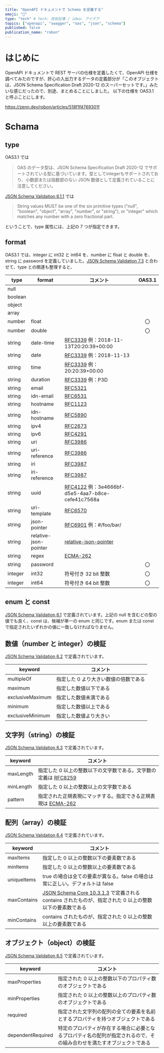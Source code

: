 ```yaml
---
title: "OpenAPI ドキュメントで Schema を定義する"
emoji: "👀"
type: "tech" # tech: 技術記事 / idea: アイデア
topics: ["openapi", "swagger", "oas", "json", "schema"]
published: false
publication_name: "robon"
---
```


# はじめに

OpenAPI ドキュメントで REST サーバの仕様を定義したくて、OpenAPI 仕様を調べてみたのですが、肝心の入出力するデータの定義部分が「このオブジェクトは、JSON Schema Specification Draft 2020-12 のスーパーセットです。」みたいな感じだったので、別途、まとめることにしました。
以下の仕様を OAS3.1 と呼ぶことにします。

https://zenn.dev/robon/articles/518f1f4769301f

# Schama 
## type

OAS3.1 では

> OAS のデータ型は、JSON Schema Specification Draft 2020-12 でサポートされている型に基づいています。型としてintegerもサポートされており、小数部または指数部のない JSON 数値として定義されていることに注意してください。

[JSON Schema Validation 6.1.1](https://json-schema.org/draft/2020-12/json-schema-validation.html#name-type) では

> String values MUST be one of the six primitive types ("null", "boolean", "object", "array", "number", or "string"), or "integer" which matches any number with a zero fractional part.

ということで、type 属性には、上記の 7 つが指定できます。

## format

OAS3.1 では、integer に int32 と int64 を、number に float と double を、string に password を定義していました。[JSON Schema Validation 7.3](https://json-schema.org/draft/2020-12/json-schema-validation.html#name-defined-formats) と合わせて、type との関連も整理すると、

| type | format | コメント | OAS3.1 |
|---|---|---|:---:|
|null||||
|boolean||||
|object||||
|array||||
|number|float||〇|
|number|double||〇|
|string|date-time|[RFC3339](https://www.rfc-editor.org/rfc/rfc3339.html) 例：2018-11-13T20:20:39+00:00||
|string|date|[RFC3339](https://www.rfc-editor.org/rfc/rfc3339.html) 例：2018-11-13||
|string|time|[RFC3339](https://www.rfc-editor.org/rfc/rfc3339.html) 例：20:20:39+00:00||
|string|duration|[RFC3339](https://www.rfc-editor.org/rfc/rfc3339.html) 例：P3D||
|string|email|[RFC5321](https://www.rfc-editor.org/rfc/rfc5321.html)||
|string|idn-email|[RFC6531](https://www.rfc-editor.org/rfc/rfc6531.html)||
|string|hostname|[RFC1123](https://www.rfc-editor.org/rfc/rfc1123.html)||
|string|idn-hostname|[RFC5890](https://www.rfc-editor.org/rfc/rfc5890.html)||
|string|ipv4|[RFC2673](https://www.rfc-editor.org/rfc/rfc2673.html)||
|string|ipv6|[RFC4291](https://www.rfc-editor.org/rfc/rfc4291.html)||
|string|uri|[RFC3986](https://www.rfc-editor.org/rfc/rfc3986.html)||
|string|uri-reference|[RFC3986](https://www.rfc-editor.org/rfc/rfc3986.html)||
|string|iri|[RFC3987](https://www.rfc-editor.org/rfc/rfc3987.html)||
|string|iri-reference|[RFC3987](https://www.rfc-editor.org/rfc/rfc3987.html)||
|string|uuid|[RFC4122](https://www.rfc-editor.org/rfc/rfc4122.html) 例：3e4666bf-d5e5-4aa7-b8ce-cefe41c7568a||
|string|uri-template|[RFC6570](https://www.rfc-editor.org/rfc/rfc6570.html)||
|string|json-pointer|[RFC6901](https://www.rfc-editor.org/rfc/rfc6901.html) 例：#/foo/bar/||
|string|relative-json-pointer|[relative-json-pointer](https://datatracker.ietf.org/doc/html/draft-handrews-relative-json-pointer-01)||
|string|regex|[ECMA-262](https://tc39.es/ecma262/#sec-regexp-regular-expression-objects)||
|string|password||〇|
|integer|int32|符号付き 32 bit 整数|〇|
|integer|int64|符号付き 64 bit 整数|〇|

## enum と const

[JSON Schema Validation 6.1](https://json-schema.org/draft/2020-12/json-schema-validation.html#name-validation-keywords-for-any) で定義されています。上記の null を含むどの型の値でも良く、const は、候補が単一の enum と同じです。enum または const で指定されたいずれかの値に一致しなければなりません。

## 数値（number と integer）の検証

[JSON Schema Validation 6.2](https://json-schema.org/draft/2020-12/json-schema-validation.html#name-validation-keywords-for-num) で定義されています。

| keyword | コメント |
|---|---|
| multipleOf | 指定した 0 より大きい数値の倍数である |
| maximum | 指定した数値以下である |
| exclusiveMaximum | 指定した数値未満である |
| minimum | 指定した数値以上である |
| exclusiveMinimum | 指定した数値より大きい |

## 文字列（string）の検証

[JSON Schema Validation 6.3](https://json-schema.org/draft/2020-12/json-schema-validation.html#name-validation-keywords-for-str) で定義されています。

| keyword | コメント |
|---|---|
| maxLength | 指定した 0 以上の整数以下の文字数である。文字数の定義は [RFC8259](https://www.rfc-editor.org/rfc/rfc8259.html) |
| minLength | 指定した 0 以上の整数以上の文字数である |
| pattern | 指定された正規表現にマッチする。指定できる正規表現は [ECMA-262](https://tc39.es/ecma262/#sec-regexp-regular-expression-objects) |

## 配列（array）の検証

[JSON Schema Validation 6.4](https://json-schema.org/draft/2020-12/json-schema-validation.html#name-validation-keywords-for-arr) で定義されています。

| keyword | コメント |
|---|---|
| maxItems | 指定した 0 以上の整数以下の要素数である |
| minItems | 指定した 0 以上の整数以上の要素数である |
| uniqueItems | true の場合は全ての要素が異なる。false の場合は常に正しい。デフォルトは false |
| maxContains | [JSON Schema Core 10.3.1.3](https://json-schema.org/draft/2020-12/json-schema-core.html#name-contains) で定義される contains されたものが、指定された 0 以上の整数以下の要素数である |
| minContains | contains されたものが、指定された 0 以上の整数以上の要素数である |

## オブジェクト（object）の検証

[JSON Schema Validation 6.5](https://json-schema.org/draft/2020-12/json-schema-validation.html#name-validation-keywords-for-obj) で定義されています。

| keyword | コメント |
|---|---|
| maxProperties | 指定された 0 以上の整数以下のプロパティ数のオブジェクトである |
| minProperties | 指定された 0 以上の整数以上のプロパティ数のオブジェクトである |
| required | 指定された文字列の配列の全ての要素を名前とするプロパティを持つオブジェクトである |
| dependentRequired | 特定のプロパティが存在する場合に必要となるプロパティ名の配列が指定されるので、その組み合わせを満たすオブジェクトである |

